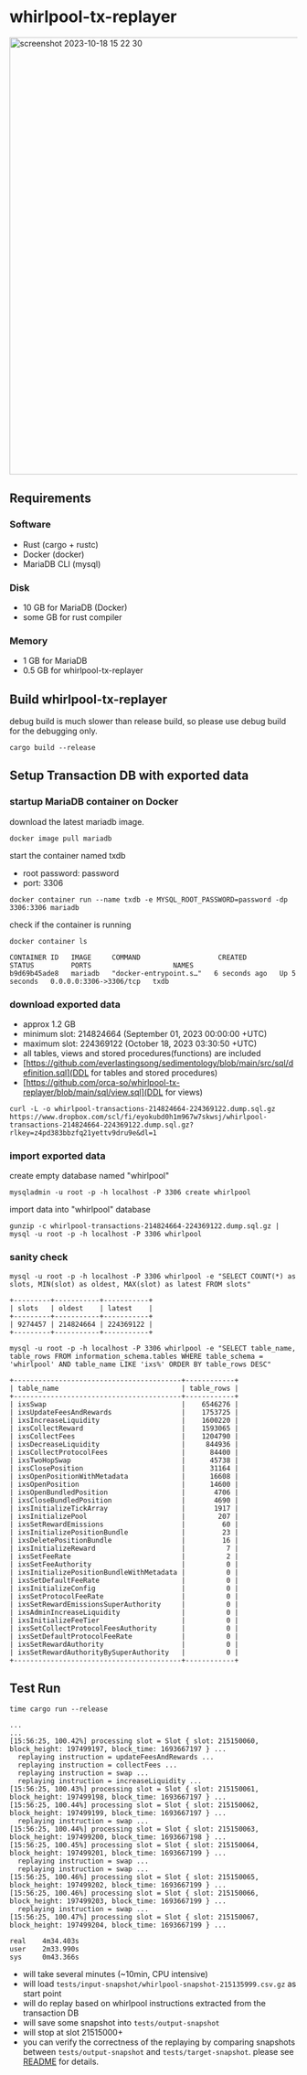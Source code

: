 # whirlpool-tx-replayer

<img width="765" alt="screenshot 2023-10-18 15 22 30" src="https://github.com/orca-so/whirlpool-tx-replayer/assets/109891005/ff52f804-132c-40ae-bf4b-0e89dc24dff9">

## Requirements
### Software
- Rust (cargo + rustc)
- Docker (docker)
- MariaDB CLI (mysql)

### Disk
- 10 GB for MariaDB (Docker)
- some GB for rust compiler

### Memory
- 1 GB for MariaDB
- 0.5 GB for whirlpool-tx-replayer

## Build whirlpool-tx-replayer
debug build is much slower than release build, so please use debug build for the debugging only.
```
cargo build --release
```

## Setup Transaction DB with exported data
### startup MariaDB container on Docker
download the latest mariadb image.
```
docker image pull mariadb
```

start the container named txdb
- root password: password
- port: 3306
```
docker container run --name txdb -e MYSQL_ROOT_PASSWORD=password -dp 3306:3306 mariadb
```

check if the container is running
```
docker container ls
```
```
CONTAINER ID   IMAGE     COMMAND                   CREATED         STATUS         PORTS                    NAMES
b9d69b45ade8   mariadb   "docker-entrypoint.s…"   6 seconds ago   Up 5 seconds   0.0.0.0:3306->3306/tcp   txdb
```

### download exported data
- approx 1.2 GB
- minimum slot: 214824664 (September 01, 2023 00:00:00 +UTC)
- maximum slot: 224369122 (October 18, 2023 03:30:50 +UTC)
- all tables, views and stored procedures(functions) are included
- [https://github.com/everlastingsong/sedimentology/blob/main/src/sql/definition.sql](DDL for tables and stored procedures)
- [https://github.com/orca-so/whirlpool-tx-replayer/blob/main/sql/view.sql](DDL for views)
```
curl -L -o whirlpool-transactions-214824664-224369122.dump.sql.gz https://www.dropbox.com/scl/fi/eyokubd0h1m967w7skwsj/whirlpool-transactions-214824664-224369122.dump.sql.gz?rlkey=z4pd383bbzfq21yettv9dru9e&dl=1
```

### import exported data
create empty database named "whirlpool"
```
mysqladmin -u root -p -h localhost -P 3306 create whirlpool
```

import data into "whirlpool" database
```
gunzip -c whirlpool-transactions-214824664-224369122.dump.sql.gz | mysql -u root -p -h localhost -P 3306 whirlpool
```

### sanity check
```
mysql -u root -p -h localhost -P 3306 whirlpool -e "SELECT COUNT(*) as slots, MIN(slot) as oldest, MAX(slot) as latest FROM slots"
```
```
+---------+-----------+-----------+
| slots   | oldest    | latest    |
+---------+-----------+-----------+
| 9274457 | 214824664 | 224369122 |
+---------+-----------+-----------+
```

```
mysql -u root -p -h localhost -P 3306 whirlpool -e "SELECT table_name, table_rows FROM information_schema.tables WHERE table_schema = 'whirlpool' AND table_name LIKE 'ixs%' ORDER BY table_rows DESC"
```
```
+-----------------------------------------+------------+
| table_name                              | table_rows |
+-----------------------------------------+------------+
| ixsSwap                                 |    6546276 |
| ixsUpdateFeesAndRewards                 |    1753725 |
| ixsIncreaseLiquidity                    |    1600220 |
| ixsCollectReward                        |    1593065 |
| ixsCollectFees                          |    1204790 |
| ixsDecreaseLiquidity                    |     844936 |
| ixsCollectProtocolFees                  |      84400 |
| ixsTwoHopSwap                           |      45738 |
| ixsClosePosition                        |      31164 |
| ixsOpenPositionWithMetadata             |      16608 |
| ixsOpenPosition                         |      14600 |
| ixsOpenBundledPosition                  |       4706 |
| ixsCloseBundledPosition                 |       4690 |
| ixsInitializeTickArray                  |       1917 |
| ixsInitializePool                       |        207 |
| ixsSetRewardEmissions                   |         60 |
| ixsInitializePositionBundle             |         23 |
| ixsDeletePositionBundle                 |         16 |
| ixsInitializeReward                     |          7 |
| ixsSetFeeRate                           |          2 |
| ixsSetFeeAuthority                      |          0 |
| ixsInitializePositionBundleWithMetadata |          0 |
| ixsSetDefaultFeeRate                    |          0 |
| ixsInitializeConfig                     |          0 |
| ixsSetProtocolFeeRate                   |          0 |
| ixsSetRewardEmissionsSuperAuthority     |          0 |
| ixsAdminIncreaseLiquidity               |          0 |
| ixsInitializeFeeTier                    |          0 |
| ixsSetCollectProtocolFeesAuthority      |          0 |
| ixsSetDefaultProtocolFeeRate            |          0 |
| ixsSetRewardAuthority                   |          0 |
| ixsSetRewardAuthorityBySuperAuthority   |          0 |
+-----------------------------------------+------------+
```


## Test Run
```
time cargo run --release
```
```
...
...
[15:56:25, 100.42%] processing slot = Slot { slot: 215150060, block_height: 197499197, block_time: 1693667197 } ...
  replaying instruction = updateFeesAndRewards ...
  replaying instruction = collectFees ...
  replaying instruction = swap ...
  replaying instruction = increaseLiquidity ...
[15:56:25, 100.43%] processing slot = Slot { slot: 215150061, block_height: 197499198, block_time: 1693667197 } ...
[15:56:25, 100.44%] processing slot = Slot { slot: 215150062, block_height: 197499199, block_time: 1693667197 } ...
  replaying instruction = swap ...
[15:56:25, 100.44%] processing slot = Slot { slot: 215150063, block_height: 197499200, block_time: 1693667198 } ...
[15:56:25, 100.45%] processing slot = Slot { slot: 215150064, block_height: 197499201, block_time: 1693667199 } ...
  replaying instruction = swap ...
  replaying instruction = swap ...
[15:56:25, 100.46%] processing slot = Slot { slot: 215150065, block_height: 197499202, block_time: 1693667199 } ...
[15:56:25, 100.46%] processing slot = Slot { slot: 215150066, block_height: 197499203, block_time: 1693667199 } ...
  replaying instruction = swap ...
[15:56:25, 100.47%] processing slot = Slot { slot: 215150067, block_height: 197499204, block_time: 1693667199 } ...

real    4m34.403s
user    2m33.990s
sys     0m43.366s
```

- will take several minutes (~10min, CPU intensive)
- will load ``tests/input-snapshot/whirlpool-snapshot-215135999.csv.gz`` as start point
- will do replay based on whirlpool instructions extracted from the transaction DB
- will save some snapshot into ``tests/output-snapshot``
- will stop at slot 21515000+
- you can verify the correctness of the replaying by comparing snapshots between ``tests/output-snapshot`` and ``tests/target-snapshot``. please see [README](https://github.com/orca-so/whirlpool-tx-replayer/blob/main/tests/output-snapshot/README.md) for details.
